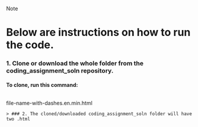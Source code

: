 > [!NOTE]
> # Below are instructions on how to run the code.
> ### 1. Clone or download the whole folder from the coding_assignment_soln repository.
> ####   To clone, run this command:
> ```
file-name-with-dashes.en.min.html
```
> ### 2. The cloned/downloaded coding_assignment_soln folder will have two .html
